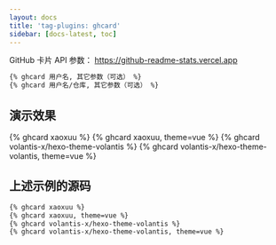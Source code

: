 ```yaml
---
layout: docs
title: 'tag-plugins: ghcard'
sidebar: [docs-latest, toc]
---
```


GitHub 卡片 API 参数： https://github-readme-stats.vercel.app

```md 最后更新于 <u>4.0</u> 版本
{% ghcard 用户名, 其它参数（可选） %}
{% ghcard 用户名/仓库, 其它参数（可选） %}
```

## 演示效果

{% ghcard xaoxuu %}
{% ghcard xaoxuu, theme=vue %}
{% ghcard volantis-x/hexo-theme-volantis %}
{% ghcard volantis-x/hexo-theme-volantis, theme=vue %}

## 上述示例的源码

```md example:
{% ghcard xaoxuu %}
{% ghcard xaoxuu, theme=vue %}
{% ghcard volantis-x/hexo-theme-volantis %}
{% ghcard volantis-x/hexo-theme-volantis, theme=vue %}
```
